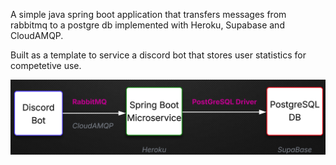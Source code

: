 A simple java spring boot application that transfers messages from rabbitmq to a postgre db implemented with Heroku, Supabase and CloudAMQP.

Built as a template to service a discord bot that stores user statistics for competetive use.

<img src="app.png">
